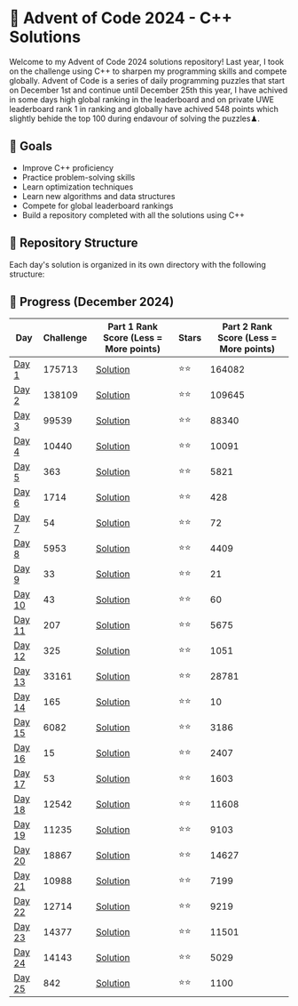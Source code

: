 # 🎄 Advent of Code 2024 - C++ Solutions

Welcome to my Advent of Code 2024 solutions repository! Last year, I took on the challenge using C++ to sharpen my programming skills and compete globally. Advent of Code is a series of daily programming puzzles that start on December 1st and continue until December 25th this year, I have achived in some days high global ranking in the leaderboard and on private UWE leaderboard rank 1 in ranking and globally have achived 548 points which slightly behide the top 100 during endavour of solving the puzzles♟.

## 🎯 Goals
- Improve C++ proficiency
- Practice problem-solving skills
- Learn optimization techniques
- Learn new algorithms and data structures
- Compete for global leaderboard rankings
- Build a repository completed with all the solutions using C++


## 🚀 Repository Structure
Each day's solution is organized in its own directory with the following structure:

## 🌟 Progress (December 2024)

| Day | Challenge | Part 1 Rank Score (Less = More points) | Stars | Part 2 Rank Score (Less = More points)|
|-----|-----------|----------|--------|-------------|
| [Day 1](https://adventofcode.com/2024/day/1) | 175713 | [Solution](./day01/) | ⭐⭐ | 164082 |
| [Day 2](https://adventofcode.com/2024/day/2) | 138109 | [Solution](./day02/) | ⭐⭐ | 109645 |
| [Day 3](https://adventofcode.com/2024/day/3) | 99539 | [Solution](./day03/) | ⭐⭐ | 88340 |
| [Day 4](https://adventofcode.com/2024/day/4) | 10440 | [Solution](./day04/) | ⭐⭐ | 10091 |
| [Day 5](https://adventofcode.com/2024/day/5) | 363 | [Solution](./day05/) | ⭐⭐ | 5821 |
| [Day 6](https://adventofcode.com/2024/day/6) | 1714 | [Solution](./day06/) | ⭐⭐ | 428 |
| [Day 7](https://adventofcode.com/2024/day/7) | 54 | [Solution](./day07/) | ⭐⭐ | 72 |
| [Day 8](https://adventofcode.com/2024/day/8) | 5953 | [Solution](./day08/) | ⭐⭐ | 4409 |
| [Day 9](https://adventofcode.com/2024/day/9) | 33 | [Solution](./day09/) | ⭐⭐ | 21 |
| [Day 10](https://adventofcode.com/2024/day/10) | 43 | [Solution](./day10/) | ⭐⭐ | 60  |
| [Day 11](https://adventofcode.com/2024/day/11) | 207 | [Solution](./day11/) | ⭐⭐ | 5675 |
| [Day 12](https://adventofcode.com/2024/day/12) | 325 | [Solution](./day12/) | ⭐⭐ | 1051 |
| [Day 13](https://adventofcode.com/2024/day/13) | 33161 | [Solution](./day13/) | ⭐⭐ | 28781 |
| [Day 14](https://adventofcode.com/2024/day/14) | 165 | [Solution](./day14/) | ⭐⭐ | 10 |
| [Day 15](https://adventofcode.com/2024/day/15) | 6082 | [Solution](./day15/) | ⭐⭐ | 3186 |
| [Day 16](https://adventofcode.com/2024/day/16) | 15 | [Solution](./day16/) | ⭐⭐ | 2407 |
| [Day 17](https://adventofcode.com/2024/day/17) | 53 | [Solution](./day17/) | ⭐⭐ | 1603 |
| [Day 18](https://adventofcode.com/2024/day/18) | 12542 | [Solution](./day18/) | ⭐⭐ | 11608 |
| [Day 19](https://adventofcode.com/2024/day/19) | 11235 | [Solution](./day19/) | ⭐⭐ | 9103 |
| [Day 20](https://adventofcode.com/2024/day/20) | 18867 | [Solution](./day20/) | ⭐⭐ | 14627 |
| [Day 21](https://adventofcode.com/2024/day/21) | 10988 | [Solution](./day21/) | ⭐⭐ | 7199 |
| [Day 22](https://adventofcode.com/2024/day/22) | 12714 | [Solution](./day22/) | ⭐⭐ | 9219 |
| [Day 23](https://adventofcode.com/2024/day/23) | 14377 | [Solution](./day23/) | ⭐⭐ | 11501 |
| [Day 24](https://adventofcode.com/2024/day/24) | 14143 | [Solution](./day24/) | ⭐⭐ | 5029 |
| [Day 25](https://adventofcode.com/2024/day/25) | 842 | [Solution](./day25/) | ⭐⭐ | 1100 |
